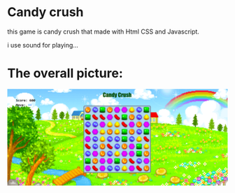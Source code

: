 # Candy crush
this game is candy crush that made with Html CSS and Javascript.

i use sound for playing...

# The overall picture:

![alt text](./Assets/image.png)

